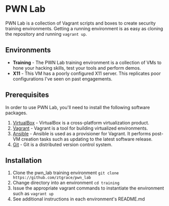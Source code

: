 # PWN Lab

PWN Lab is a collection of Vagrant scripts and boxes to create security training environments. Getting a running environment is as easy as cloning the repository and running `vagrant up`.

## Environments

* **Training** - The PWN Lab training environment is a collection of VMs to hone your hacking skills, test your tools and perform demos.
* **X11** - This VM has a poorly configured X11 server. This replicates poor configurations I've seen on past engagements.

## Prerequisites

In order to use PWN Lab, you'll need to install the following software packages.

1. [VirtualBox](https://www.virtualbox.org/wiki/Downloads) - VirtualBox is a cross-platform virtualization product.
2. [Vagrant](https://www.vagrantup.com/) - Vagrant is a tool for building virtualized environments.
3. [Ansible](http://www.ansible.com/home) - Ansible is used as a provisioner for Vagrant. It performs post-VM creation tasks such as updating to the latest software release.
4. [Git](https://git-scm.com/) - Git is a distributed version control system.

## Installation

1. Clone the pwn_lab training environment `git clone https://github.com/ztgrace/pwn_lab`
2. Change directory into an environment `cd training`
3. Issue the appropriate vagrant commands to instantiate the environment such as `vagrant up`
4. See additional instructions in each environment's README.md
